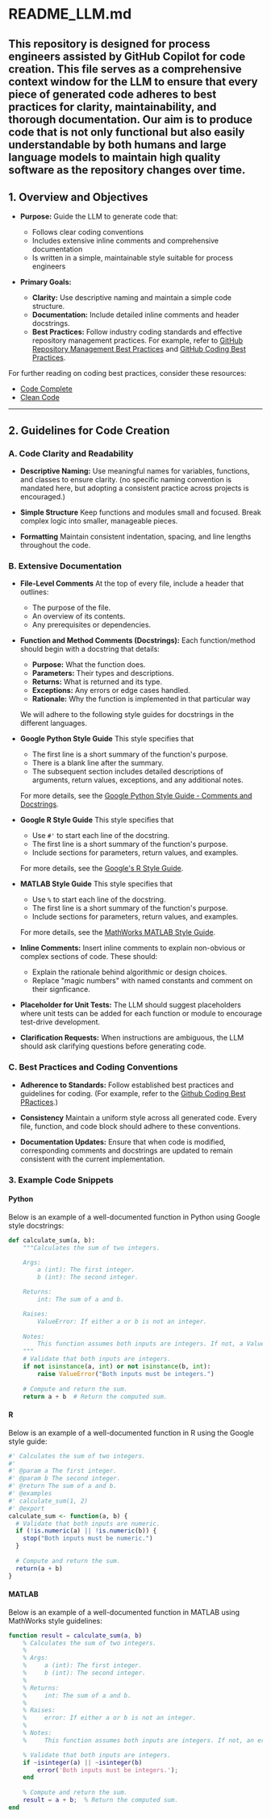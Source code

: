# README_LLM.md

This repository is designed for process engineers assisted by GitHub Copilot for code creation. This file serves as a comprehensive context window for the LLM to ensure that every piece of generated code adheres to best practices for clarity, maintainability, and thorough documentation. Our aim is to produce code that is not only functional but also easily understandable by both humans and large language models to maintain high quality software as the repository changes over time.
---
## 1. Overview and Objectives
- **Purpose:**
    Guide the LLM to generate code that:
    - Follows clear coding conventions
    - Includes extensive inline comments and comprehensive documentation
    - Is written in a simple, maintainable style suitable for process engineers

- **Primary Goals:**
    - **Clarity:** Use descriptive naming and maintain a simple code structure.
    - **Documentation:** Include detailed inline comments and header docstrings.
    - **Best Practices:** Follow industry coding standards and effective repository management practices. For example, refer to [GitHub Repository Management Best Practices](https://docs.github.com/en/repositories/creating-and-managing-repositories) and [GitHub Coding Best Practices](https://docs.github.com/en/github/setting-up-and-managing-your-github-user-account).

For further reading on coding best practices, consider these resources:
- [Code Complete](https://en.wikipedia.org/wiki/Code_Complete)
- [Clean Code](https://en.wikipedia.org/wiki/Clean_Code)

---
## 2. Guidelines for Code Creation
### A. Code Clarity and Readability
- **Descriptive Naming:**
    Use meaningful names for variables, functions, and classes to ensure clarity. (no specific naming convention is mandated here, but adopting a consistent practice across projects is encouraged.)

- **Simple Structure**
    Keep functions and modules small and focused. Break complex logic into smaller, manageable pieces.

- **Formatting**
    Maintain consistent indentation, spacing, and line lengths throughout the code.

### B. Extensive Documentation
- **File-Level Comments**
    At the top of every file, include a header that outlines:
    - The purpose of the file.
    - An overview of its contents.
    - Any prerequisites or dependencies.

- **Function and Method Comments (Docstrings):**
    Each function/method should begin with a docstring that details:
    - **Purpose:** What the function does.
    - **Parameters:** Their types and descriptions.
    - **Returns:** What is returned and its type.
    - **Exceptions:** Any errors or edge cases handled.
    - **Rationale:** Why the function is implemented in that particular way

    We will adhere to the following style guides for  docstrings in the different languages. 
    
- **Google Python Style Guide** This style specifies that
    - The first line is a short summary of the function's purpose.
    - There is a blank line after the summary.
    - The subsequent section includes detailed descriptions of arguments, return values, exceptions, and any additional notes.

    For more details, see the [Google Python Style Guide - Comments and Docstrings](https://google.github.io/styleguide/pyguide.html#38-comments-and-docstrings).

- **Google R Style Guide** This style specifies that
    - Use `#'` to start each line of the docstring.
    - The first line is a short summary of the function's purpose.
    - Include sections for parameters, return values, and examples.

    For more details, see the [Google's R Style Guide](https://google.github.io/styleguide/Rguide.html).

- **MATLAB Style Guide** This style specifies that
    - Use `%` to start each line of the docstring.
    - The first line is a short summary of the function's purpose.
    - Include sections for parameters, return values, and examples.

    For more details, see the [MathWorks MATLAB Style Guide](https://www.mathworks.com/help/matlab/matlab_prog/style-guidelines.html).

- **Inline Comments:**
    Insert inline comments to explain non-obvious or complex sections of code. These should:
    - Explain the rationale behind algorithmic or design choices.
    - Replace "magic numbers" with named constants and comment on their signficance.

- **Placeholder for Unit Tests:**
    The LLM should suggest placeholders where unit tests can be added for each function or module to encourage test-drive development.

- **Clarification Requests:**
    When instructions are ambiguous, the LLM should ask clarifying questions before generating code.

### C. Best Practices and Coding Conventions
- **Adherence to Standards:**
    Follow established best practices and guidelines for coding. (For example, refer to the [Github Coding Best PRactices](https://docs.github/setting-up-and-managing-your-github-user-account).)

- **Consistency**
    Maintain a uniform style across all generated code. Every file, function, and code block should adhere to these conventions.

- **Documentation Updates:**
    Ensure that when code is modified, corresponding comments and docstrings are updated to remain consistent with the current implementation.

### 3. Example Code Snippets

#### Python
Below is an example of a well-documented function in Python using Google style docstrings:

```python
def calculate_sum(a, b):
    """Calculates the sum of two integers.

    Args:
        a (int): The first integer.
        b (int): The second integer.

    Returns:
        int: The sum of a and b.

    Raises:
        ValueError: If either a or b is not an integer.
    
    Notes:
        This function assumes both inputs are integers. If not, a ValueError is raised.
    """
    # Validate that both inputs are integers.
    if not isinstance(a, int) or not isinstance(b, int):
        raise ValueError("Both inputs must be integers.")
    
    # Compute and return the sum.
    return a + b  # Return the computed sum.
```

#### R
Below is an example of a well-documented function in R using the Google style guide:

```R
#' Calculates the sum of two integers.
#'
#' @param a The first integer.
#' @param b The second integer.
#' @return The sum of a and b.
#' @examples
#' calculate_sum(1, 2)
#' @export
calculate_sum <- function(a, b) {
  # Validate that both inputs are numeric.
  if (!is.numeric(a) || !is.numeric(b)) {
    stop("Both inputs must be numeric.")
  }
  
  # Compute and return the sum.
  return(a + b)
}
```

#### MATLAB
Below is an example of a well-documented function in MATLAB using MathWorks style guidelines:

```matlab
function result = calculate_sum(a, b)
    % Calculates the sum of two integers.
    %
    % Args:
    %     a (int): The first integer.
    %     b (int): The second integer.
    %
    % Returns:
    %     int: The sum of a and b.
    %
    % Raises:
    %     error: If either a or b is not an integer.
    %
    % Notes:
    %     This function assumes both inputs are integers. If not, an error is raised.

    % Validate that both inputs are integers.
    if ~isinteger(a) || ~isinteger(b)
        error('Both inputs must be integers.');
    end
    
    % Compute and return the sum.
    result = a + b;  % Return the computed sum.
end